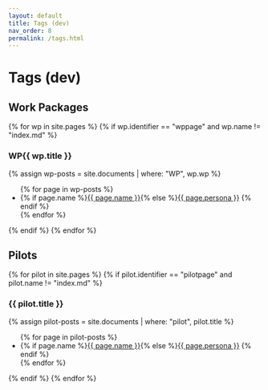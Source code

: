 ```yaml
---
layout: default
title: Tags (dev)
nav_order: 8
permalink: /tags.html
---
```


# Tags (dev)

## Work Packages

{% for wp in site.pages %}
  {% if wp.identifier == "wppage" and wp.name != "index.md" %}
### WP{{ wp.title }}
  {% assign wp-posts = site.documents | where: "WP", wp.wp %}
<ul class="inline list-style-none">
{% for page in wp-posts %}
  <li> {% if page.name %}<a href="{{ page.url | relative_url }}">{{ page.name }}</a>{% else %}<a href="{{ page.url | relative_url }}">{{ page.persona }}</a> {% endif %} </li>
{% endfor %}
</ul>
  {% endif %}
{% endfor %}

## Pilots

{% for pilot in site.pages %}
  {% if pilot.identifier == "pilotpage" and pilot.name != "index.md" %}
### {{ pilot.title }}
  {% assign pilot-posts = site.documents | where: "pilot", pilot.title %}
<ul class="inline list-style-none">
{% for page in pilot-posts %}
  <li> {% if page.name %}<a href="{{ page.url | relative_url }}">{{ page.name }}</a>{% else %}<a href="{{ page.url | relative_url }}">{{ page.persona }}</a> {% endif %} </li>
{% endfor %}
</ul>
  {% endif %}
{% endfor %}
